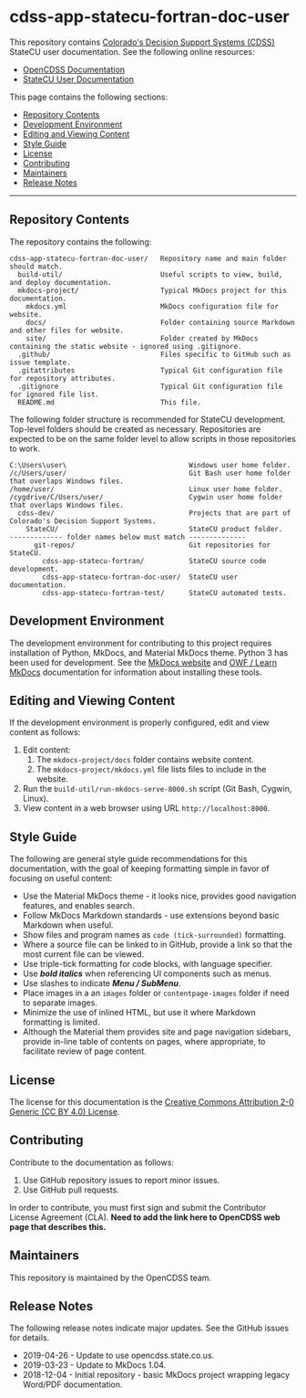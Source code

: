 # cdss-app-statecu-fortran-doc-user #

This repository contains [Colorado's Decision Support Systems (CDSS)](https://www.colorado.gov/cdss) StateCU user documentation.
See the following online resources:

* [OpenCDSS Documentation](http://opencdss.state.co.us/opencdss/)
* [StateCU User Documentation](http://opencdss.state.co.us/statecu/latest/doc-user/)

This page contains the following sections:

* [Repository Contents](#repository-contents)
* [Development Environment](#development-environment)
* [Editing and Viewing Content](#editing-and-viewing-content)
* [Style Guide](#style-guide)
* [License](#license)
* [Contributing](#contributing)
* [Maintainers](#maintainers)
* [Release Notes](#release-notes)

-----------------

## Repository Contents ##

The repository contains the following:

```text
cdss-app-statecu-fortran-doc-user/   Repository name and main folder should match.
  build-util/                        Useful scripts to view, build, and deploy documentation.
  mkdocs-project/                    Typical MkDocs project for this documentation.
    mkdocs.yml                       MkDocs configuration file for website.
    docs/                            Folder containing source Markdown and other files for website.
    site/                            Folder created by MkDocs containing the static website - ignored using .gitignore.
  .github/                           Files specific to GitHub such as issue template.
  .gitattributes                     Typical Git configuration file for repository attributes.
  .gitignore                         Typical Git configuration file for ignored file list.
  README.md                          This file.

```

The following folder structure is recommended for StateCU development.
Top-level folders should be created as necessary.
Repositories are expected to be on the same folder level to allow scripts in those repositories to work.

```
C:\Users\user\                              Windows user home folder.
/c/Users/user/                              Git Bash user home folder that overlaps Windows files.
/home/user/                                 Linux user home folder.
/cygdrive/C/Users/user/                     Cygwin user home folder that overlaps Windows files.
  cdss-dev/                                 Projects that are part of Colorado's Decision Support Systems.
    StateCU/                                StateCU product folder.
------------- folder names below must match --------------
      git-repos/                            Git repositories for StateCU.
        cdss-app-statecu-fortran/           StateCU source code development.
        cdss-app-statecu-fortran-doc-user/  StateCU user documentation.
        cdss-app-statecu-fortran-test/      StateCU automated tests.
```

## Development Environment ##

The development environment for contributing to this project requires installation of Python, MkDocs, and Material MkDocs theme.
Python 3 has been used for development.
See the [MkDocs website](https://www.mkdocs.org/) and
[OWF / Learn MkDocs](http://learn.openwaterfoundation.org/owf-learn-mkdocs/)
documentation for information about installing these tools.

## Editing and Viewing Content ##

If the development environment is properly configured, edit and view content as follows:

1. Edit content:
    1. The `mkdocs-project/docs` folder contains website content.
    2. The `mkdocs-project/mkdocs.yml` file lists files to include in the website.
2. Run the `build-util/run-mkdocs-serve-8000.sh` script (Git Bash, Cygwin, Linux).
3. View content in a web browser using URL `http://localhost:8000`.

## Style Guide ##

The following are general style guide recommendations for this documentation,
with the goal of keeping formatting simple in favor of focusing on useful content:

* Use the Material MkDocs theme - it looks nice, provides good navigation features, and enables search.
* Follow MkDocs Markdown standards - use extensions beyond basic Markdown when useful.
* Show files and program names as `code (tick-surrounded)` formatting.
* Where a source file can be linked to in GitHub, provide a link so that the most current file can be viewed.
* Use triple-tick formatting for code blocks, with language specifier.
* Use ***bold italics*** when referencing UI components such as menus.
* Use slashes to indicate ***Menu / SubMenu***.
* Place images in a an `images` folder or `contentpage-images` folder if need to separate images.
* Minimize the use of inlined HTML, but use it where Markdown formatting is limited.
* Although the Material them provides site and page navigation sidebars,
provide in-line table of contents on pages, where appropriate, to facilitate review of page content.

## License ##

The license for this documentation is the
[Creative Commons Attribution 2-0 Generic (CC BY 4.0) License](https://creativecommons.org/licenses/by/4.0/).

## Contributing ##

Contribute to the documentation as follows:

1. Use GitHub repository issues to report minor issues.
2. Use GitHub pull requests.

In order to contribute, you must first sign and submit the Contributor License Agreement (CLA).
**Need to add the link here to OpenCDSS web page that describes this.**

## Maintainers ##

This repository is maintained by the OpenCDSS team.

## Release Notes ##

The following release notes indicate major updates.
See the GitHub issues for details.

* 2019-04-26 - Update to use opencdss.state.co.us. 
* 2019-03-23 - Update to MkDocs 1.04.
* 2018-12-04 - Initial repository - basic MkDocs project wrapping legacy Word/PDF documentation.
